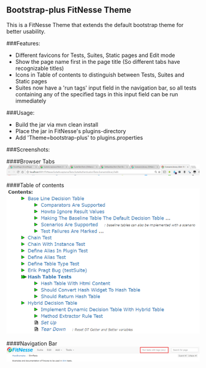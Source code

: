 ## Bootstrap-plus FitNesse Theme
This is a FitNesse Theme that extends the default bootstrap theme for better usability.

###Features:
* Different favicons for Tests, Suites, Static pages and Edit mode
* Show the page name first in the page title (So different tabs have recognizable titles)
* Icons in Table of contents to distinguish between Tests, Suites and Static pages
* Suites now have a 'run tags' input field in the navigation bar, so all tests containing any of the specified tags in this input field can be run immediately

###Usage:
* Build the jar via mvn clean install
* Place the jar in FitNesse's plugins-directory
* Add 'Theme=bootstrap-plus' to plugins.properties

###Screenshots:

####Browser Tabs
![alt text](https://github.com/tcnh/binstore/raw/master/tabs.png "Tab bar")

####Table of contents
![alt text](https://github.com/tcnh/binstore/raw/master/toc.png "Table of contents")

####Navigation Bar
![alt text](https://github.com/tcnh/binstore/raw/master/navbar.png "Navigation bar for suites")
